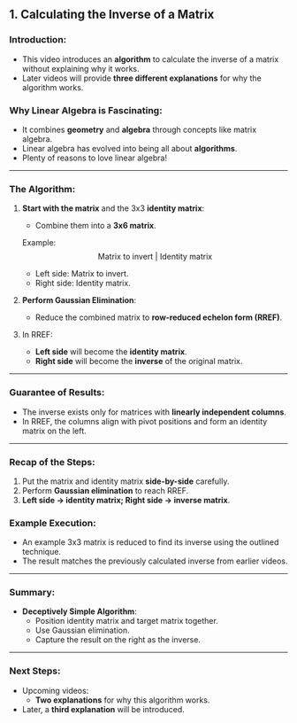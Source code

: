 ## 1. Calculating the Inverse of a Matrix

### Introduction:
- This video introduces an **algorithm** to calculate the inverse of a matrix without explaining why it works.
- Later videos will provide **three different explanations** for why the algorithm works.

### Why Linear Algebra is Fascinating:
- It combines **geometry** and **algebra** through concepts like matrix algebra.
- Linear algebra has evolved into being all about **algorithms**.
- Plenty of reasons to love linear algebra!

---

### The Algorithm:

1. **Start with the matrix** and the 3x3 **identity matrix**:
   - Combine them into a **3x6 matrix**.

   Example:
   $$
   \text{Matrix to invert | Identity matrix}
   $$

   - Left side: Matrix to invert.
   - Right side: Identity matrix.

2. **Perform Gaussian Elimination**:
   - Reduce the combined matrix to **row-reduced echelon form (RREF)**.

3. In RREF:
   - **Left side** will become the **identity matrix**.
   - **Right side** will become the **inverse** of the original matrix.

---

### Guarantee of Results:
- The inverse exists only for matrices with **linearly independent columns**.
- In RREF, the columns align with pivot positions and form an identity matrix on the left.

---

### Recap of the Steps:
1. Put the matrix and identity matrix **side-by-side** carefully.
2. Perform **Gaussian elimination** to reach RREF.
3. **Left side → identity matrix; Right side → inverse matrix**.

### Example Execution:
- An example 3x3 matrix is reduced to find its inverse using the outlined technique.
- The result matches the previously calculated inverse from earlier videos.

---

### Summary:
- **Deceptively Simple Algorithm**:
  - Position identity matrix and target matrix together.
  - Use Gaussian elimination.
  - Capture the result on the right as the inverse.

---

### Next Steps:
- Upcoming videos:
  - **Two explanations** for why this algorithm works.
- Later, a **third explanation** will be introduced.
